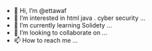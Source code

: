 - 👋 Hi, I’m @ettawaf
- 👀 I’m interested in html java . cyber security ...
- 🌱 I’m currently learning  Solidety  ...
- 💞️ I’m looking to collaborate on ...
- 📫 How to reach me ...

<!---
ettawaf/ettawaf is a ✨ special ✨ repository because its `README.md` (this file) appears on your GitHub profile.
You can click the Preview link to take a look at your changes.
--->
